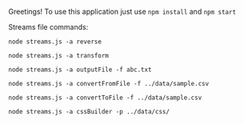 Greetings!
To use this application just
use `npm install` and `npm start`

Streams file commands:

`node streams.js -a reverse`

`node streams.js -a transform`

`node streams.js -a outputFile -f abc.txt`

`node streams.js -a convertFromFile -f ../data/sample.csv`

`node streams.js -a convertToFile -f ../data/sample.csv`

`node streams.js -a cssBuilder -p ../data/css/`
